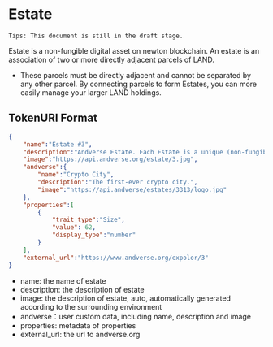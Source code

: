 # Estate

`Tips: This document is still in the draft stage.`

Estate is a non-fungible digital asset on newton blockchain. An estate is an association of two or more directly adjacent parcels of LAND.
- These parcels must be directly adjacent and cannot be separated by any other parcel. By connecting parcels to form Estates, you can more easily manage your larger LAND holdings.


## TokenURI Format

```json
{
    "name":"Estate #3",
    "description":"Andverse Estate. Each Estate is a unique (non-fungible) token lying on the public NewChain blockchain (NRC-7).",
    "image":"https://api.andverse.org/estate/3.jpg",
    "andverse":{
        "name":"Crypto City",
        "description":"The first-ever crypto city.",
        "image":"https://api.andverse/estates/3313/logo.jpg"
    },
    "properties":[
        {
            "trait_type":"Size",
            "value": 62,
            "display_type":"number"
        }
    ],
    "external_url":"https://www.andverse.org/expolor/3"
}
```

- name: the name of estate
- description: the description of estate
- image:  the description of estate, auto, automatically generated according to the surrounding environment
- andverse：user custom data, including name, description and image
- properties: metadata of properties
- external_url: the url to andverse.org
